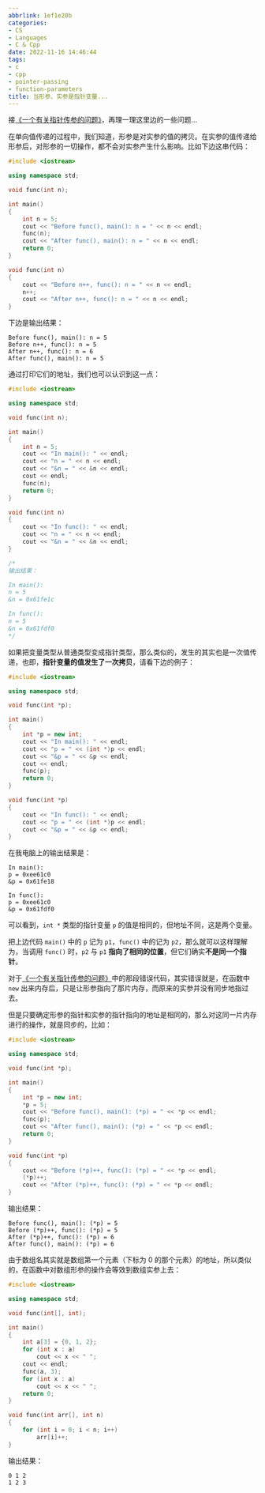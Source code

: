 ```yaml
---
abbrlink: 1ef1e20b
categories:
- CS
- Languages
- C & Cpp
date: 2022-11-16 14:46:44
tags:
- c
- cpp
- pointer-passing
- function-parameters
title: 当形参、实参是指针变量...
---
```


接[《一个有关指针传参的问题》](/posts/50c16b14)，再理一理这里边的一些问题...

<!--more-->

在单向值传递的过程中，我们知道，形参是对实参的值的拷贝。在实参的值传递给形参后，对形参的一切操作，都不会对实参产生什么影响。比如下边这串代码：

```c++
#include <iostream>

using namespace std;

void func(int n);

int main()
{
    int n = 5;
    cout << "Before func(), main(): n = " << n << endl;
    func(n);
    cout << "After func(), main(): n = " << n << endl;
    return 0;
}

void func(int n)
{
    cout << "Before n++, func(): n = " << n << endl;
    n++;
    cout << "After n++, func(): n = " << n << endl;
}
```

下边是输出结果：

```text
Before func(), main(): n = 5
Before n++, func(): n = 5
After n++, func(): n = 6
After func(), main(): n = 5
```

通过打印它们的地址，我们也可以认识到这一点：

```c++
#include <iostream>

using namespace std;

void func(int n);

int main()
{
    int n = 5;
    cout << "In main(): " << endl;
    cout << "n = " << n << endl;
    cout << "&n = " << &n << endl;
    cout << endl;
    func(n);
    return 0;
}

void func(int n)
{
    cout << "In func(): " << endl;
    cout << "n = " << n << endl;
    cout << "&n = " << &n << endl;
}

/*
输出结果：

In main():
n = 5
&n = 0x61fe1c

In func():
n = 5
&n = 0x61fdf0
*/
```

如果把变量类型从普通类型变成指针类型，那么类似的，发生的其实也是一次值传递，也即，**指针变量的值发生了一次拷贝**，请看下边的例子：

```c++
#include <iostream>

using namespace std;

void func(int *p);

int main()
{
    int *p = new int;
    cout << "In main(): " << endl;
    cout << "p = " << (int *)p << endl;
    cout << "&p = " << &p << endl;
    cout << endl;
    func(p);
    return 0;
}

void func(int *p)
{
    cout << "In func(): " << endl;
    cout << "p = " << (int *)p << endl;
    cout << "&p = " << &p << endl;
}
```

在我电脑上的输出结果是：

```text
In main():
p = 0xee61c0
&p = 0x61fe18

In func():
p = 0xee61c0
&p = 0x61fdf0
```

可以看到，`int *` 类型的指针变量 `p` 的值是相同的，但地址不同，这是两个变量。

把上边代码 `main()` 中的 `p` 记为 `p1`，`func()` 中的记为 `p2`，那么就可以这样理解为，当调用 `func()` 时，`p2` 与 `p1` **指向了相同的位置**，但它们确实**不是同一个指针**。

对于[《一个有关指针传参的问题》](/posts/50c16b14)中的那段错误代码，其实错误就是，在函数中 `new` 出来内存后，只是让形参指向了那片内存，而原来的实参并没有同步地指过去。

但是只要确定形参的指针和实参的指针指向的地址是相同的，那么对这同一片内存进行的操作，就是同步的，比如：

```c++
#include <iostream>

using namespace std;

void func(int *p);

int main()
{
    int *p = new int;
    *p = 5;
    cout << "Before func(), main(): (*p) = " << *p << endl;
    func(p);
    cout << "After func(), main(): (*p) = " << *p << endl;
    return 0;
}

void func(int *p)
{
    cout << "Before (*p)++, func(): (*p) = " << *p << endl;
    (*p)++;
    cout << "After (*p)++, func(): (*p) = " << *p << endl;
}
```

输出结果：

```text
Before func(), main(): (*p) = 5
Before (*p)++, func(): (*p) = 5
After (*p)++, func(): (*p) = 6
After func(), main(): (*p) = 6
```

由于数组名其实就是数组第一个元素（下标为 0 的那个元素）的地址，所以类似的，在函数中对数组形参的操作会等效到数组实参上去：

```c++
#include <iostream>

using namespace std;

void func(int[], int);

int main()
{
    int a[3] = {0, 1, 2};
    for (int x : a)
        cout << x << " ";
    cout << endl;
    func(a, 3);
    for (int x : a)
        cout << x << " ";
    return 0;
}

void func(int arr[], int n)
{
    for (int i = 0; i < n; i++)
        arr[i]++;
}
```

输出结果：

```text
0 1 2
1 2 3
```
